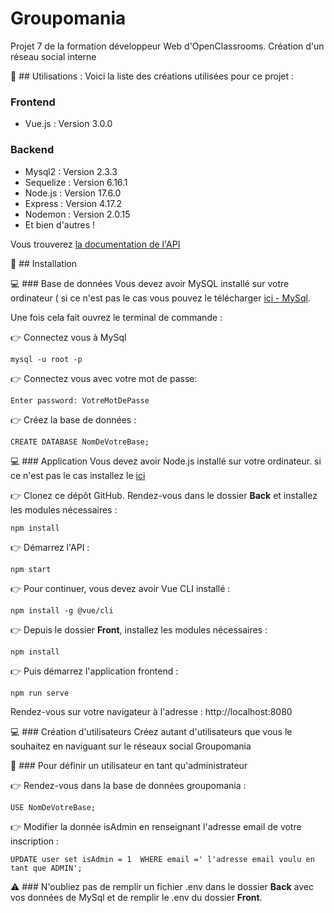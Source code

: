 # Groupomania
Projet 7 de la formation développeur Web d'OpenClassrooms. 
Création d'un réseau social interne 


:pushpin: ## Utilisations : 
Voici la liste des créations utilisées pour ce projet :
### Frontend

* Vue.js : Version 3.0.0

### Backend

* Mysql2 : Version 2.3.3
* Sequelize : Version 6.16.1
* Node.js : Version 17.6.0
* Express : Version 4.17.2
* Nodemon : Version 2.0.15
* Et bien d'autres !

Vous trouverez [la documentation de l'API](https://documenter.getpostman.com/view/17892890/UVsJy7bM)

:pushpin: ## Installation

:computer: ### Base de données
Vous devez avoir MySQL installé sur votre ordinateur ( si ce n'est pas le cas vous pouvez le télécharger [ici - MySql](https://www.mysql.com/fr/). 

Une fois cela fait ouvrez le terminal de commande :

:point_right: Connectez vous à MySql 
```
mysql -u root -p
```
:point_right: Connectez vous avec votre mot de passe: 
```
Enter password: VotreMotDePasse
```
:point_right: Créez la base de données : 
```
CREATE DATABASE NomDeVotreBase;
```
:computer: ### Application
Vous devez avoir Node.js installé sur votre ordinateur. si ce n'est pas le cas installez le [ici](https://nodejs.org/en/)<br/>

:point_right: Clonez ce dépôt GitHub. Rendez-vous dans le dossier **Back** et installez les modules nécessaires : 
```
npm install
```
:point_right: Démarrez l'API :
```
npm start
```
:point_right: Pour continuer, vous devez avoir Vue CLI installé :
```
npm install -g @vue/cli
```
:point_right: Depuis le dossier **Front**, installez les modules nécessaires :
```
npm install
```
:point_right: Puis démarrez l'application frontend :
```
npm run serve
```
Rendez-vous sur votre navigateur à l'adresse : http://localhost:8080

:computer: ### Création d'utilisateurs
Créez autant d'utilisateurs que vous le souhaitez en naviguant sur le réseaux social Groupomania

:raising_hand: ### Pour définir un utilisateur en tant qu'administrateur

:point_right: Rendez-vous dans la base de données groupomania :
```
USE NomDeVotreBase;
```
:point_right: Modifier la donnée isAdmin en renseignant l'adresse email de votre inscription :
```
UPDATE user set isAdmin = 1  WHERE email =' l'adresse email voulu en tant que ADMIN';
```
:warning: ### N'oubliez pas de remplir un fichier .env dans le dossier **Back** avec vos données de MySql et de remplir le .env du dossier **Front**.

